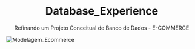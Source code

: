 # <div align="center">Database_Experience</div>

<div align="center">Refinando um Projeto Conceitual de Banco de Dados - E-COMMERCE</div>


![Modelagem_Ecommerce](https://user-images.githubusercontent.com/96344255/189574863-5449a7d9-1218-4314-8a7b-762f7a0f193a.png)
